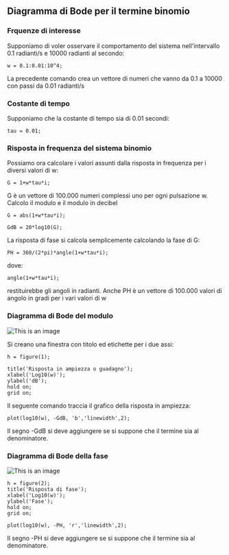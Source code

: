 ## Diagramma di Bode per il termine binomio 

### Frquenze di interesse

Supponiamo di voler osservare il comportamento del sistema nell'intervallo 0.1 radianti/s e 10000 radianti al secondo:

    w = 0.1:0.01:10^4;

La precedente comando crea un vettore di numeri che vanno da 0.1 a 10000 con passi da 0.01 radianti/s

### Costante di tempo

Supponiamo che la costante di tempo sia di 0.01 secondi:

    tau = 0.01;

### Risposta in frequenza del sistema binomio

Possiamo ora calcolare i valori assunti dalla risposta in frequenza per i diversi valori di w:

    G = 1+w*tau*i;

G è un vettore di 100.000 numeri complessi uno per ogni pulsazione w. Calcolo il modulo e il modulo in decibel

    G = abs(1+w*tau*i);

    GdB = 20*log10(G);

La risposta di fase si calcola semplicemente calcolando la fase di G:

    PH = 360/(2*pi)*angle(1+w*tau*i);

dove:

    angle(1+w*tau*i);

restituirebbe gli angoli in radianti. Anche PH è un vettore di 100.000 valori di angolo in gradi per i vari valori di w

### Diagramma di Bode del modulo 

![This is an image](./binomio/binomio_ampiezza_db.png)

Si creano una finestra con titolo ed etichette per i due assi:

    h = figure(1);

    title('Risposta in ampiezza o guadagno');
    xlabel('Log10(w)');
    ylabel('dB');
    hold on;
    grid on;


Il seguente comando traccia il grafico della risposta in ampiezza:

    plot(log10(w), -GdB, 'b','linewidth',2);

Il segno -GdB si deve aggiungere se si suppone che il termine sia al denominatore.

### Diagramma di Bode della fase

![This is an image](./binomio/Binomio_fase.png)

    h = figure(2);
    title('Risposta di fase');
    xlabel('Log10(w)');
    ylabel('Fase');
    hold on;
    grid on;

    plot(log10(w), -PH, 'r','linewidth',2);

Il segno -PH si deve aggiungere se si suppone che il termine sia al denominatore.
